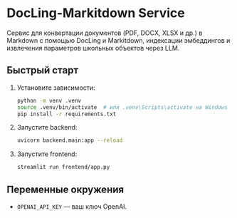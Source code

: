 # DocLing-Markitdown Service

Сервис для конвертации документов (PDF, DOCX, XLSX и др.) в Markdown с помощью DocLing и Markitdown, индексации эмбеддингов и извлечения параметров школьных объектов через LLM.

## Быстрый старт

1. Установите зависимости:
   ```bash
   python -m venv .venv
   source .venv/bin/activate  # или .venv\Scripts\activate на Windows
   pip install -r requirements.txt
   ```
2. Запустите backend:
   ```bash
   uvicorn backend.main:app --reload
   ```
3. Запустите frontend:
   ```bash
   streamlit run frontend/app.py
   ```

## Переменные окружения
- `OPENAI_API_KEY` — ваш ключ OpenAI.

